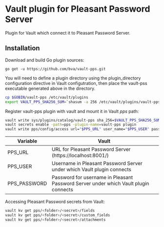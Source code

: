 # Vault plugin for Pleasant Password Server

Plugin for Vault which connect it to Pleasant Password Server.

## Installation

Download and build Go plugin sources:

```
go get -u https://github.com/bva/vault-pps.git
```
You will need to define a plugin directory using the plugin_directory configuration directive in Vault configutration,
then place the vault-pss executable generated above in the directory.

```bash
cp $GOBIN/vault-pps /etc/vault/plugins
export VAULT_PPS_SHA256_SUM=`shasum -a 256 /etc/vault/plugins/vault-pps | awk '{ print $1; }'`
```

Register vault-pps plugin with vault and mount it in Vault _pps_ path:

```bash
vault write sys/plugins/catalog/vault-pps sha_256=$VAULT_PPS_SHA256_SUM command=vault-ppps
vault secrets enable -path=pps -plugin-name=vault-pps plugin
vault write pps/config/access url="$PPS_URL" user_name="$PPS_USER" password="$PPS_PASSWORD"
```

| Variable             | Vault                                                                               |
| ---------------------|-------------------------------------------------------------------------------------|
| PPS_URL              | URL for Pleasant Password Server (https://localhost:8001/)                          |
| PPS_USER             | Username in Pleasant Password Server under which Vault plugin connects              |
| PPS_PASSWORD         | Password for username in Pleasant Password Server under which Vault plugin connects |


Accessing Pleasant Password secrets from Vault:

```bash
vault kv get pps/<folder>/<secret>/fields
vault kv get pps/<folder>/<secret>/custom_fields
vault kv get pps/<folder>/<secret>/attachments
```
